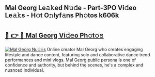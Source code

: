 ## Mal Georg Le𝚊𝚔ed N𝚞𝚍e - Part-3PO Vi𝚍eo Le𝚊𝚔s - H𝚘t O𝚗lyf𝚊ns Ph𝚘tos k606k

# <h2><a href="http://hf7lr4g.feru.top/?c=Mal+Georg">🔗 👉 🔴 Mal Georg Vi𝚍𝚎o Ph𝚘t𝚘𝚜</a></h2>

[![Mal Georg Nu𝚍𝚎s](https://i.imgur.com/0TWrTi3.gif)](http://hf7lr4g.feru.top/?c=Mal+Georg)
Online creator Mal Georg who creates engaging lifestyle and dance content, featuring solo and collaborative dance trend performances and mini vlogs. Mal Georg public persona is one of confidence and authority, but behind the scenes, he's a complex and nuanced individual. 
